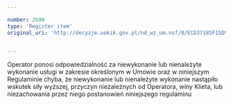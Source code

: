 ```yaml
---

number: 2690
type: 'Register item'
original_uri: 'http://decyzje.uokik.gov.pl/nd_wz_um.nsf/0/ECD37185F15D974DC125793C00404E6B?OpenDocument'


---
```


Operator ponosi odpowiedzialność za niewykonanie lub nienależyte wykonanie usługi w zakresie określonym w Umowie oraz w niniejszym Regulaminie chyba, że niewykonanie lub nienależyte wykonanie nastąpiło wskutek siły wyższej, przyczyn niezależnych od Operatora, winy Klieta, lub niezachowania przez niego postanowień niniejszego regulaminu
